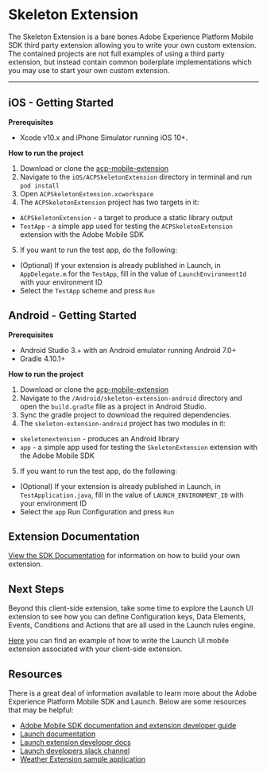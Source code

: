 # Skeleton Extension
The Skeleton Extension is a bare bones Adobe Experience Platform Mobile SDK third party extension allowing you to write your own custom extension. The contained projects are not full examples of using a third party extension, but instead contain common boilerplate implementations which you may use to start your own custom extension. 

<hr>

## iOS - Getting Started

**Prerequisites**

- Xcode v10.x and iPhone Simulator running iOS 10+.

**How to run the project**

1. Download or clone the [acp-mobile-extension](https://github.com/Adobe-Marketing-Cloud/acp-mobile-extension)
2. Navigate to the `iOS/ACPSkeletonExtension` directory in terminal and run `pod install`
3. Open `ACPSkeletonExtension.xcworkspace`
4. The `ACPSkeletonExtension` project has two targets in it:
  - `ACPSkeletonExtension` - a target to produce a static library output
  - `TestApp` - a simple app used for testing the `ACPSkeletonExtension` extension with the Adobe Mobile SDK
5. If you want to run the test app, do the following:
  - (Optional) If your extension is already published in Launch, in `AppDelegate.m` for the `TestApp`, fill in the value of `LaunchEnvironmentId` with your environment ID
  - Select the `TestApp` scheme and press `Run`

## Android - Getting Started

**Prerequisites**

- Android Studio 3.+ with an Android emulator running Android 7.0+
- Gradle 4.10.1+

**How to run the project**

1. Download or clone the [acp-mobile-extension](https://github.com/Adobe-Marketing-Cloud/acp-mobile-extension)
2. Navigate to the `/Android/skeleton-extension-android` directory and open the `build.gradle` file as a project in Android Studio.
3. Sync the gradle project to download the required dependencies.
4. The `skeleton-extension-android` project has two modules in it:

- `skeletonextension` - produces an Android library
- `app` - a simple app used for testing the `SkeletonExtension` extension with the Adobe Mobile SDK

5. If you want to run the test app, do the following:

- (Optional) If your extension is already published in Launch, in `TestApplication.java`, fill in the value of `LAUNCH_ENVIRONMENT_ID` with your environment ID
- Select the `app` Run Configuration and press `Run`

## Extension Documentation

[View the SDK Documentation](https://aep-sdks.gitbook.io/docs/resources/building-mobile-extensions) for information on how to build your own extension.

## Next Steps

Beyond this client-side extension, take some time to explore the Launch UI extension to see how you can define Configuration keys, Data Elements, Events, Conditions and Actions that are all used in the Launch rules engine. 

[Here](https://github.com/Adobe-Marketing-Cloud/reactor-mobile-examples) you can find an example of how to write the Launch UI mobile extension associated with your client-side extension.

## Resources

There is a great deal of information available to learn more about the Adobe Experience Platform Mobile SDK and Launch. Below are some resources that may be helpful:

- [Adobe Mobile SDK documentation and extension developer guide](https://aep-sdks.gitbook.io/docs/)
- [Launch documentation](https://docs.adobelaunch.com/)
- [Launch extension developer docs](https://developer.adobelaunch.com/extensions/)
- [Launch developers slack channel](http://join.launchdevelopers.chat/)
- [Weather Extension sample application](https://github.com/Adobe-Marketing-Cloud/acp-sdks/tree/weather-example)